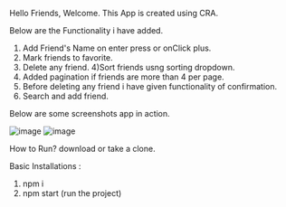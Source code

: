 Hello Friends, Welcome.
This App is created using CRA.

Below are the Functionality i have added.

1) Add Friend's Name on enter press or onClick plus.
2) Mark friends to favorite.
3) Delete any friend.
4)Sort friends usng sorting dropdown.
5) Added pagination if friends are more than 4 per page.
6) Before deleting any friend i have given functionality of confirmation.
7) Search and add friend.

Below are some screenshots app in action.

![image](https://user-images.githubusercontent.com/39944703/103691566-5eed7b80-4fbc-11eb-8e1c-98e86c3c2cab.png)
![image](https://user-images.githubusercontent.com/39944703/103691723-a70c9e00-4fbc-11eb-83d1-08222f03ad84.png)

How to Run?
download or take a clone.

Basic Installations :
1) npm i
2) npm start (run the project)
